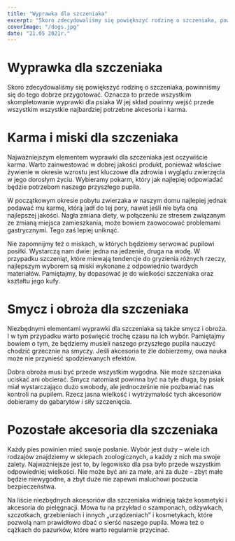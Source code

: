 ```yaml
---
title: "Wyprawka dla szczeniaka"
excerpt: "Skoro zdecydowaliśmy się powiększyć rodzinę o szczeniaka, powinniśmy się do tego dobrze przygotować. Oznacza to przede wszystkim skompletowanie wyprawki dla psiaka W jej skład powinny wejść przede wszystkim wszystkie najbardziej potrzebne akcesoria i karma."
coverImage: "/dogs.jpg"
date: "21.05 2021r."
---
```


# Wyprawka dla szczeniaka

Skoro zdecydowaliśmy się powiększyć rodzinę o szczeniaka, powinniśmy się do tego dobrze przygotować. Oznacza to przede wszystkim skompletowanie wyprawki dla psiaka W jej skład powinny wejść przede wszystkim wszystkie najbardziej potrzebne akcesoria i karma.

# Karma i miski dla szczeniaka

Najważniejszym elementem wyprawki dla szczeniaka jest oczywiście karma. Warto zainwestować w dobrej jakości produkt, ponieważ właściwe żywienie w okresie wzrostu jest kluczowe dla zdrowia i wyglądu zwierzęcia w jego dorosłym życiu. Wybieramy pokarm, który jak najlepiej odpowiadać będzie potrzebom naszego przyszłego pupila.

W początkowym okresie pobytu zwierzaka w naszym domu najlepiej jednak podawać mu karmę, którą jadł do tej pory, nawet jeśli nie była ona najlepszej jakości. Nagła zmiana diety, w połączeniu ze stresem związanym ze zmianą miejsca zamieszkania, może bowiem zaowocować problemami gastrycznymi. Tego zaś lepiej uniknąć.

Nie zapomnijmy też o miskach, w których będziemy serwować pupilowi posiłki. Wystarczą nam dwie: jedna na jedzenie, druga na wodę. W przypadku szczeniąt, które miewają tendencje do gryzienia różnych rzeczy, najlepszym wyborem są miski wykonane z odpowiednio twardych materiałów. Pamiętajmy, by dopasować je do wielkości szczeniaka oraz kształtu jego kufy.

# Smycz i obroża dla szczeniaka

Niezbędnymi elementami wyprawki dla szczeniaka są także smycz i obroża. I w tym przypadku warto poświęcić trochę czasu na ich wybór. Pamiętajmy bowiem o tym, że będziemy musieli naszego przyszłego pupila nauczyć chodzić grzecznie na smyczy. Jeśli akcesoria te źle dobierzemy, owa nauka może nie przynieść spodziewanych efektów.

Dobra obroża musi być przede wszystkim wygodna. Nie może szczeniaka uciskać ani obcierać. Smycz natomiast powinna być na tyle długa, by psiak miał wystarczająco dużo swobody, ale jednocześnie nie pozbawiać nas kontroli na pupilem. Rzecz jasna wielkość i wytrzymałość tych akcesoriów dobieramy do gabarytów i siły szczenięcia.

# Pozostałe akcesoria dla szczeniaka

Każdy pies powinien mieć swoje posłanie. Wybór jest duży – wiele ich rodzajów znajdziemy w sklepach zoologicznych, a każdy z nich ma swoje zalety. Najważniejsze jest to, by legowisko dla psa było przede wszystkim odpowiedniej wielkości. Nie może być ani za małe, ani za duże – zbyt małe będzie niewygodne, a zbyt duże nie zapewni maluchowi poczucia bezpieczeństwa.

Na liście niezbędnych akcesoriów dla szczeniaka widnieją także kosmetyki i akcesoria do pielęgnacji. Mowa tu na przykład o szamponach, odżywkach, szczotkach, grzebieniach i innych „urządzeniach” i kosmetykach, które pozwolą nam prawidłowo dbać o sierść naszego pupila. Mowa też o cążkach do pazurków, które warto regularnie przycinać.
